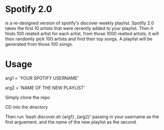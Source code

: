 # Spotify 2.0

is a re-designed version of spotify's discover weekly playlist. Spotfiy 2.0 takes the first 10 artists that were recently added to your playlist. Then it finds 100 related artist for each artist, from those 1000 realted artists, it will then randomly pick 100 artists and find their top songs. A playlist will be generated from those 100 songs.

# Usage 
arg1 = 'YOUR SPOTIFY USERNAME'

arg2 = 'NAME OF THE NEW PLAYLIST'

Simply clone the repo

CD into the directory 

Then run 'bash discover.sh {arg1} ,{arg2}' passing in your username as the first arguement, and the name of the new playlist as the second. 
